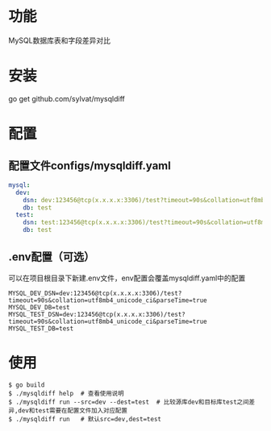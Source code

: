 # 功能
MySQL数据库表和字段差异对比

# 安装
go get github.com/sylvat/mysqldiff

# 配置
## 配置文件configs/mysqldiff.yaml
```yaml
mysql:
  dev:
    dsn: dev:123456@tcp(x.x.x.x:3306)/test?timeout=90s&collation=utf8mb4_unicode_ci&parseTime=true
    db: test
  test:
    dsn: test:123456@tcp(x.x.x.x:3306)/test?timeout=90s&collation=utf8mb4_unicode_ci&parseTime=true
    db: test
```
## .env配置（可选）
可以在项目根目录下新建.env文件，env配置会覆盖mysqldiff.yaml中的配置
```
MYSQL_DEV_DSN=dev:123456@tcp(x.x.x.x:3306)/test?timeout=90s&collation=utf8mb4_unicode_ci&parseTime=true
MYSQL_DEV_DB=test
MYSQL_TEST_DSN=dev:123456@tcp(x.x.x.x:3306)/test?timeout=90s&collation=utf8mb4_unicode_ci&parseTime=true
MYSQL_TEST_DB=test
```

# 使用
```
$ go build
$ ./mysqldiff help  # 查看使用说明
$ ./mysqldiff run --src=dev --dest=test  # 比较源库dev和目标库test之间差异,dev和test需要在配置文件加入对应配置
$ ./mysqldiff run   # 默认src=dev,dest=test
```
